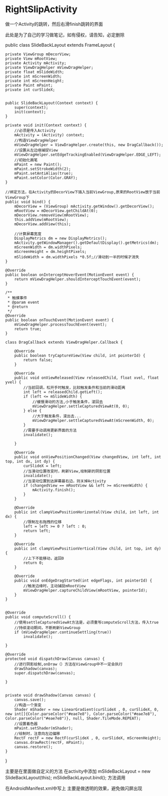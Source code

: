 # RightSlipActivity
做一个Activity的跳转，然后右滑finish跳转的界面

此处是为了自己的学习做笔记，如有侵权，请告知，必定删除


public class SlideBackLayout extends FrameLayout {

    private ViewGroup mDecorView;
    private View mRootView;
    private Activity mActivity;
    private ViewDragHelper mViewDragHelper;
    private float mSlideWidth;
    private int mScreenWidth;
    private int mScreenHeight;
    private Paint mPaint;
    private int curSlideX;


    public SlideBackLayout(Context context) {
        super(context);
        init(context);
    }

    private void init(Context context) {
        //必须是传入Activity
        mActivity = (Activity) context;
        //构造ViewDragHelper
        mViewDragHelper = ViewDragHelper.create(this, new DragCallback());
        //设置从左边缘捕捉View
        mViewDragHelper.setEdgeTrackingEnabled(ViewDragHelper.EDGE_LEFT);
        //初始化画笔
        mPaint = new Paint();
        mPaint.setStrokeWidth(2);
        mPaint.setAntiAlias(true);
        mPaint.setColor(Color.GRAY);
    }

    //绑定方法，在Activity的DecorView下插入当前ViewGroup,原来的RootView放于当前ViewGroup下
    public void bind() {
        mDecorView = (ViewGroup) mActivity.getWindow().getDecorView();
        mRootView = mDecorView.getChildAt(0);
        mDecorView.removeView(mRootView);
        this.addView(mRootView);
        mDecorView.addView(this);

        //计算屏幕宽度
        DisplayMetrics dm = new DisplayMetrics();
        mActivity.getWindowManager().getDefaultDisplay().getMetrics(dm);
        mScreenWidth = dm.widthPixels;
        mScreenHeight = dm.heightPixels;
        mSlideWidth = dm.widthPixels *0.5f;//滑动到一半的时候才消失
    }

    @Override
    public boolean onInterceptHoverEvent(MotionEvent event) {
        return mViewDragHelper.shouldInterceptTouchEvent(event);
    }

    /**
     * 触摸事件
     * @param event
     * @return
     */
    @Override
    public boolean onTouchEvent(MotionEvent event) {
        mViewDragHelper.processTouchEvent(event);
        return true;
    }

    class DragCallback extends ViewDragHelper.Callback {

        @Override
        public boolean tryCaptureView(View child, int pointerId) {
            return false;
        }

        @Override
        public void onViewReleased(View releasedChild, float xvel, float yvel) {
            //当前回调，松开手时触发，比较触发条件和当前的滑动距离
            int left = releasedChild.getLeft();
            if (left <= mSlideWidth) {
                //缓慢滑动的方法,小于触发条件，滚回去
                mViewDragHelper.settleCapturedViewAt(0, 0);
            } else {
                //大于触发条件，滚出去...
                mViewDragHelper.settleCapturedViewAt(mScreenWidth, 0);
            }
            //需要手动调用更新界面的方法
            invalidate();

        }

        @Override
        public void onViewPositionChanged(View changedView, int left, int top, int dx, int dy) {
            curSlideX = left;
            //当滑动位置改变时，刷新View,绘制新的阴影位置
            invalidate();
            //当滚动位置到达屏幕最右边，则关掉Activity
            if (changedView == mRootView && left >= mScreenWidth) {
                mActivity.finish();
            }
        }

        @Override
        public int clampViewPositionHorizontal(View child, int left, int dx) {
            //限制左右拖拽的位移
            left = left >= 0 ? left : 0;
            return left;
        }

        @Override
        public int clampViewPositionVertical(View child, int top, int dy) {
            //上下不能移动，返回0
            return 0;
        }

        @Override
        public void onEdgeDragStarted(int edgeFlags, int pointerId) {
            //触发边缘时，主动捕捉mRootView
            mViewDragHelper.captureChildView(mRootView, pointerId);
        }
    }


    @Override
    public void computeScroll() {
        //使用settleCapturedViewAt方法是，必须重写computeScroll方法，传入true
        //持续滚动期间，不断刷新ViewGroup
        if (mViewDragHelper.continueSettling(true))
            invalidate();

    }

    @Override
    protected void dispatchDraw(Canvas canvas) {
        //进行阴影绘制,onDraw（）方法在ViewGroup中不一定会执行
        drawShadow(canvas);
        super.dispatchDraw(canvas);

    }


    private void drawShadow(Canvas canvas) {
        canvas.save();
        //构造一个渐变
        Shader mShader = new LinearGradient(curSlideX , 0, curSlideX, 0, new int[]{Color.parseColor("#eae7e8"), Color.parseColor("#eae7e8"), Color.parseColor("#eae7e8")}, null, Shader.TileMode.REPEAT);
        //设置着色器
        mPaint.setShader(mShader);
        //绘制时，注意向左边偏移
        RectF rectF = new RectF(curSlideX , 0, curSlideX, mScreenHeight);
        canvas.drawRect(rectF, mPaint);
        canvas.restore();
    }

}

主要是在里面做自定义的方法
在activity中添加
 mSlideBackLayout = new SlideBackLayout(this);
 mSlideBackLayout.bind();
 方法调用
 
 在AndroidManifest.xml中写上
 <activity android:name=".FristActivity" android:theme="@style/transparent" ></activity>
主要是做透明的效果，避免做闪屏出现



